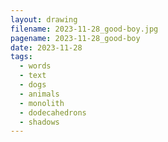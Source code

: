 ```yaml
---
layout: drawing
filename: 2023-11-28_good-boy.jpg
pagename: 2023-11-28_good-boy
date: 2023-11-28
tags:
  - words
  - text
  - dogs
  - animals
  - monolith
  - dodecahedrons
  - shadows
---
```

